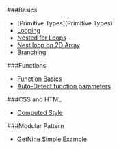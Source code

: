 ###Basics

- [Primitive Types](Primitive Types)
- [Looping](https://github.com/charliecalvert/JsObjects/tree/master/JavaScript/Syntax/Loops01)
- [Nested for Loops](https://github.com/charliecalvert/JsObjects/tree/master/JavaScript/Syntax/ForLoopNested)
- [Nest loop on 2D Array](https://github.com/charliecalvert/JsObjects/tree/master/JavaScript/Syntax/ArrayTwoDimensions)
- [Branching](https://github.com/charliecalvert/JsObjects/tree/master/JavaScript/Syntax/Branching01)

###Functions

- [Function Basics](https://github.com/charliecalvert/JsObjects/tree/master/JavaScript/Syntax/Functions01)
- [Auto-Detect function parameters](https://github.com/charliecalvert/JsObjects/tree/master/JavaScript/Syntax/FunctionArguments)


###CSS and HTML

- [Computed Style](https://github.com/charliecalvert/JsObjects/tree/master/JavaScript/Syntax/ComputedStyle)


###Modular Pattern

- [GetNine Simple Example](https://github.com/charliecalvert/JsObjects/blob/master/JavaScript/Syntax/GetNine/index.js)
